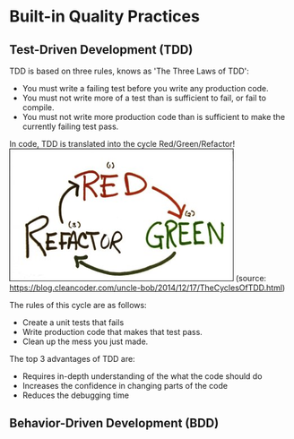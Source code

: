 # Built-in Quality Practices

## Test-Driven Development (TDD) 

TDD is based on three rules, knows as 'The Three Laws of TDD': 

* You must write a failing test before you write any production code.
* You must not write more of a test than is sufficient to fail, or fail to compile.
* You must not write more production code than is sufficient to make the currently 
  failing test pass.
  
In code, TDD is translated into the cycle Red/Green/Refactor!
[![TDD_Cycle](photos/red_green_refactor.jpg)](photos/red_green_refactor.jpg)
(source: https://blog.cleancoder.com/uncle-bob/2014/12/17/TheCyclesOfTDD.html)

The rules of this cycle are as follows: 
* Create a unit tests that fails
* Write production code that makes that test pass. 
* Clean up the mess you just made.

The top 3 advantages of TDD are: 
* Requires in-depth understanding of the what the code should do
* Increases the confidence in changing parts of the code
* Reduces the debugging time  

## Behavior-Driven Development (BDD)



